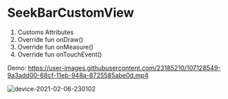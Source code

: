 # SeekBarCustomView

1. Customs Attributes
2. Override fun onDraw()
3. Override fun onMeasure()
4. Override fun onTouchEvent()

Demo: https://user-images.githubusercontent.com/23185210/107128549-9a3add00-68cf-11eb-948a-8725585abe0d.mp4

![device-2021-02-06-230102](https://user-images.githubusercontent.com/23185210/107128495-3adccd00-68cf-11eb-8eed-4d5e36588e9c.png)
